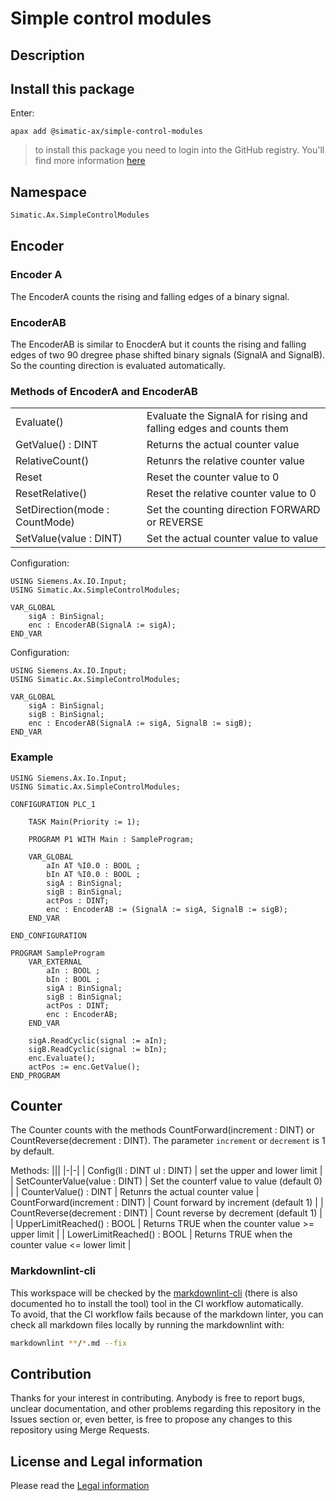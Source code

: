 # Simple control modules

## Description

## Install this package

Enter:

```cli
apax add @simatic-ax/simple-control-modules
```

> to install this package you need to login into the GitHub registry. You'll find more information [here](https://github.com/simatic-ax/.github/blob/main/docs/personalaccesstoken.md)

## Namespace

```sh
Simatic.Ax.SimpleControlModules
```

## Encoder

### Encoder A

The EncoderA counts the rising and falling edges of a binary signal.

### EncoderAB

The EncoderAB is similar to EnocderA but it counts the rising and falling edges of two 90 dregree phase shifted binary signals (SignalA and SignalB). So the counting direction is evaluated automatically.

### Methods of EncoderA and EncoderAB

|||
|-|-|
| Evaluate() | Evaluate the SignalA for rising and falling edges and counts them
| GetValue() : DINT   | Returns the actual counter value |
| RelativeCount() | Retunrs the relative counter value |
| Reset | Reset the counter value to 0
| ResetRelative() | Reset the relative counter value to 0 |
| SetDirection(mode : CountMode) | Set the counting direction FORWARD or REVERSE
| SetValue(value : DINT) | Set the actual counter value to value |

Configuration:

```iec-st
USING Siemens.Ax.IO.Input;
USING Simatic.Ax.SimpleControlModules;

VAR_GLOBAL
    sigA : BinSignal;
    enc : EncoderAB(SignalA := sigA);
END_VAR
```

Configuration:

```iec-st
USING Siemens.Ax.IO.Input;
USING Simatic.Ax.SimpleControlModules;

VAR_GLOBAL
    sigA : BinSignal;
    sigB : BinSignal;
    enc : EncoderAB(SignalA := sigA, SignalB := sigB);
END_VAR
```

### Example

```iec-st
USING Siemens.Ax.Io.Input;
USING Simatic.Ax.SimpleControlModules;

CONFIGURATION PLC_1

    TASK Main(Priority := 1);

    PROGRAM P1 WITH Main : SampleProgram;

    VAR_GLOBAL
        aIn AT %I0.0 : BOOL ;
        bIn AT %I0.0 : BOOL ;
        sigA : BinSignal;
        sigB : BinSignal;
        actPos : DINT;
        enc : EncoderAB := (SignalA := sigA, SignalB := sigB);
    END_VAR
    
END_CONFIGURATION

PROGRAM SampleProgram
    VAR_EXTERNAL
        aIn : BOOL ;
        bIn : BOOL ;
        sigA : BinSignal;
        sigB : BinSignal;
        actPos : DINT;
        enc : EncoderAB;
    END_VAR

    sigA.ReadCyclic(signal := aIn);
    sigB.ReadCyclic(signal := bIn);
    enc.Evaluate();
    actPos := enc.GetValue();
END_PROGRAM
```

## Counter

The Counter counts with the methods CountForward(increment : DINT) or CountReverse(decrement : DINT). The parameter `increment` or `decrement` is 1 by default.

Methods:
|||
|-|-|
| Config(ll : DINT ul : DINT) | set the upper and lower limit |
| SetCounterValue(value : DINT) | Set the counterf value to value (default 0) |
| CounterValue() : DINT | Retunrs the actual counter value
| CountForward(increment : DINT) | Count forward by increment (default 1) |
| CountReverse(decrement : DINT) | Count reverse by decrement (default 1) |
| UpperLimitReached() : BOOL | Returns TRUE when the counter value >= upper limit |
| LowerLimitReached() : BOOL | Returns TRUE when the counter value <= lower limit |

### Markdownlint-cli

This workspace will be checked by the [markdownlint-cli](https://github.com/igorshubovych/markdownlint-cli) (there is also documented ho to install the tool) tool in the CI workflow automatically.  
To avoid, that the CI workflow fails because of the markdown linter, you can check all markdown files locally by running the markdownlint with:

```sh
markdownlint **/*.md --fix
```

## Contribution

Thanks for your interest in contributing. Anybody is free to report bugs, unclear documentation, and other problems regarding this repository in the Issues section or, even better, is free to propose any changes to this repository using Merge Requests.

## License and Legal information

Please read the [Legal information](LICENSE.md)
